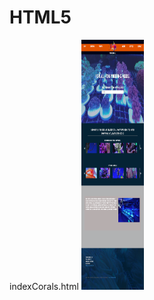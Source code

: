 # HTML5
indexCorals.html
<img src="https://raw.githubusercontent.com/JasoneDDev/HTML5/master/img/coralPage.png" width="100" height="400">
